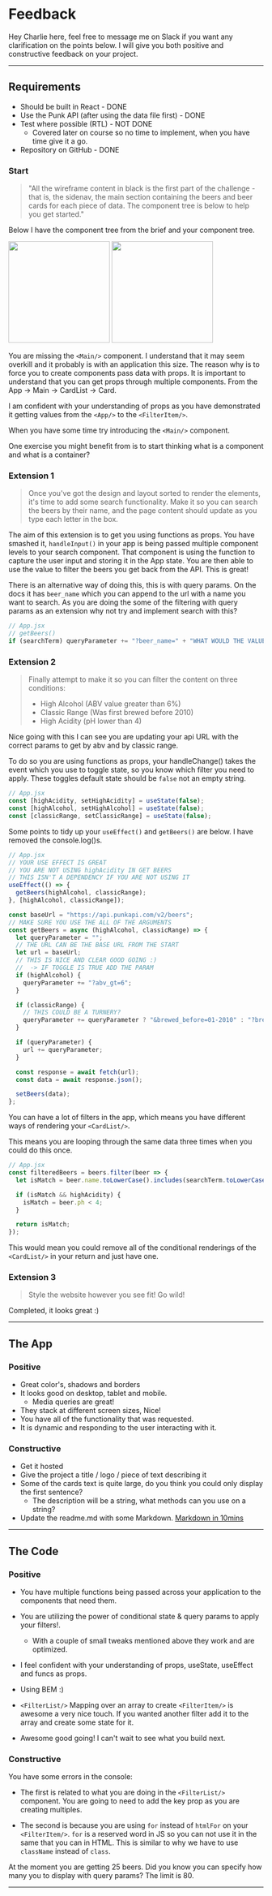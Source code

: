 # Feedback

Hey Charlie here, feel free to message me on Slack if you want any clarification on the points below. I will give you both positive and constructive feedback on your project.

---

## Requirements

- Should be built in React - DONE
- Use the Punk API (after using the data file first) - DONE
- Test where possible (RTL) - NOT DONE
  - Covered later on course so no time to implement, when you have time give it a go.
- Repository on GitHub - DONE

### Start

> "All the wireframe content in black is the first part of the challenge - that is, the sidenav, the main section containing the beers and beer cards for each piece of data. The component tree is below to help you get started."

Below I have the component tree from the brief and your component tree.

<img src="./brief-component-tree.PNG" width=200/>

<img src="./component-tree.PNG" width=200 />

You are missing the `<Main/>` component. I understand that it may seem overkill and it probably is with an application this size. The reason why is to force you to create components pass data with props. It is important to understand that you can get props through multiple components. From the App -> Main -> CardList -> Card.

I am confident with your understanding of props as you have demonstrated it getting values from the `<App/>` to the `<FilterItem/>`.

When you have some time try introducing the `<Main/>` component.

One exercise you might benefit from is to start thinking what is a component and what is a container?

### Extension 1

> Once you've got the design and layout sorted to render the elements, it's time to add some search functionality. Make it so you can search the beers by their name, and the page content should update as you type each letter in the box.

The aim of this extension is to get you using functions as props. You have smashed it, `handleInput()` in your app is being passed multiple component levels to your search component. That component is using the function to capture the user input and storing it in the App state. You are then able to use the value to filter the beers you get back from the API. This is great!

There is an alternative way of doing this, this is with query params. On the docs it has `beer_name` which you can append to the url with a name you want to search. As you are doing the some of the filtering with query params as an extension why not try and implement search with this?

```jsx
// App.jsx
// getBeers()
if (searchTerm) queryParameter += "?beer_name=" + "WHAT WOULD THE VALUE BE EQUAL TO?";
```

### Extension 2

> Finally attempt to make it so you can filter the content on three conditions:
>
> - High Alcohol (ABV value greater than 6%)
> - Classic Range (Was first brewed before 2010)
> - High Acidity (pH lower than 4)

Nice going with this I can see you are updating your api URL with the correct params to get by abv and by classic range.

To do so you are using functions as props, your handleChange() takes the event which you use to toggle state, so you know which filter you need to apply. These toggles default state should be `false` not an empty string.

```jsx
// App.jsx
const [highAcidity, setHighAcidity] = useState(false);
const [highAlcohol, setHighAlcohol] = useState(false);
const [classicRange, setClassicRange] = useState(false);
```

Some points to tidy up your `useEffect()` and `getBeers()` are below. I have removed the console.log()s.

```jsx
// App.jsx
// YOUR USE EFFECT IS GREAT
// YOU ARE NOT USING highAcidity IN GET BEERS
// THIS ISN'T A DEPENDENCY IF YOU ARE NOT USING IT
useEffect(() => {
  getBeers(highAlcohol, classicRange);
}, [highAlcohol, classicRange]);

const baseUrl = "https://api.punkapi.com/v2/beers";
// MAKE SURE YOU USE THE ALL OF THE ARGUMENTS
const getBeers = async (highAlcohol, classicRange) => {
  let queryParameter = "";
  // THE URL CAN BE THE BASE URL FROM THE START
  let url = baseUrl;
  // THIS IS NICE AND CLEAR GOOD GOING :)
  //  -> IF TOGGLE IS TRUE ADD THE PARAM
  if (highAlcohol) {
    queryParameter += "?abv_gt=6";
  }

  if (classicRange) {
    // THIS COULD BE A TURNERY?
    queryParameter += queryParameter ? "&brewed_before=01-2010" : "?brewed_before=01-2010";
  }

  if (queryParameter) {
    url += queryParameter;
  }

  const response = await fetch(url);
  const data = await response.json();

  setBeers(data);
};
```

You can have a lot of filters in the app, which means you have different ways of rendering your `<CardList/>`.

This means you are looping through the same data three times when you could do this once.

```jsx
// App.jsx
const filteredBeers = beers.filter(beer => {
  let isMatch = beer.name.toLowerCase().includes(searchTerm.toLowerCase());

  if (isMatch && highAcidity) {
    isMatch = beer.ph < 4;
  }

  return isMatch;
});
```

This would mean you could remove all of the conditional renderings of the `<CardList/>` in your return and just have one.

### Extension 3

> Style the website however you see fit! Go wild!

Completed, it looks great :)

---

## The App

### Positive

- Great color's, shadows and borders
- It looks good on desktop, tablet and mobile.
  - Media queries are great!
- They stack at different screen sizes, Nice!
- You have all of the functionality that was requested.
- It is dynamic and responding to the user interacting with it.

### Constructive

- Get it hosted
- Give the project a title / logo / piece of text describing it
- Some of the cards text is quite large, do you think you could only display the first sentence?
  - The description will be a string, what methods can you use on a string?
- Update the readme.md with some Markdown. [Markdown in 10mins](https://www.markdowntutorial.com/)

---

## The Code

### Positive

- You have multiple functions being passed across your application to the components that need them.

- You are utilizing the power of conditional state & query params to apply your filters!.

  - With a couple of small tweaks mentioned above they work and are optimized.

- I feel confident with your understanding of props, useState, useEffect and funcs as props.

- Using BEM :)

- `<FilterList/>` Mapping over an array to create `<FilterItem/>` is awesome a very nice touch. If you wanted another filter add it to the array and create some state for it.

- Awesome good going! I can't wait to see what you build next.

### Constructive

You have some errors in the console:

- The first is related to what you are doing in the `<FilterList/>` component. You are going to need to add the key prop as you are creating multiples.

- The second is because you are using `for` instead of `htmlFor` on your `<FilterItem/>`. `for` is a reserved word in JS so you can not use it in the same that you can in HTML. This is similar to why we have to use `className` instead of `class`.

At the moment you are getting 25 beers. Did you know you can specify how many you to display with query params? The limit is 80.

---
